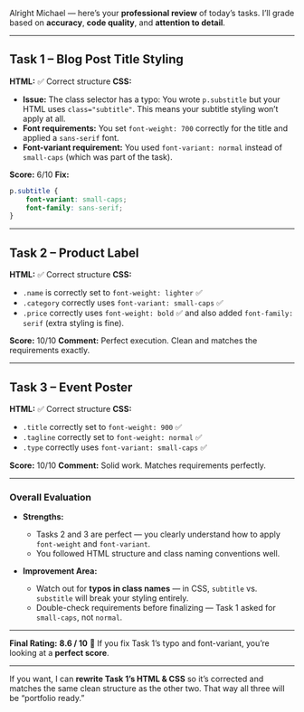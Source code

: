 Alright Michael — here’s your **professional review** of today’s tasks.
I’ll grade based on **accuracy**, **code quality**, and **attention to detail**.

---

## **Task 1 – Blog Post Title Styling**

**HTML:** ✅ Correct structure
**CSS:**

* **Issue:** The class selector has a typo:
  You wrote `p.substitle` but your HTML uses `class="subtitle"`.
  This means your subtitle styling won’t apply at all.
* **Font requirements:** You set `font-weight: 700` correctly for the title and applied a `sans-serif` font.
* **Font-variant requirement:** You used `font-variant: normal` instead of `small-caps` (which was part of the task).

**Score:** 6/10
**Fix:**

```css
p.subtitle {
    font-variant: small-caps;
    font-family: sans-serif;
}
```

---

## **Task 2 – Product Label**

**HTML:** ✅ Correct structure
**CSS:**

* `.name` is correctly set to `font-weight: lighter` ✅
* `.category` correctly uses `font-variant: small-caps` ✅
* `.price` correctly uses `font-weight: bold` ✅ and also added `font-family: serif` (extra styling is fine).

**Score:** 10/10
**Comment:** Perfect execution. Clean and matches the requirements exactly.

---

## **Task 3 – Event Poster**

**HTML:** ✅ Correct structure
**CSS:**

* `.title` correctly set to `font-weight: 900` ✅
* `.tagline` correctly set to `font-weight: normal` ✅
* `.type` correctly uses `font-variant: small-caps` ✅

**Score:** 10/10
**Comment:** Solid work. Matches requirements perfectly.

---

### **Overall Evaluation**

* **Strengths:**

  * Tasks 2 and 3 are perfect — you clearly understand how to apply `font-weight` and `font-variant`.
  * You followed HTML structure and class naming conventions well.

* **Improvement Area:**

  * Watch out for **typos in class names** — in CSS, `subtitle` vs. `substitle` will break your styling entirely.
  * Double-check requirements before finalizing — Task 1 asked for `small-caps`, not `normal`.

---

**Final Rating:** **8.6 / 10** 🌟
If you fix Task 1’s typo and font-variant, you’re looking at a **perfect score**.

---

If you want, I can **rewrite Task 1’s HTML & CSS** so it’s corrected and matches the same clean structure as the other two. That way all three will be “portfolio ready.”
